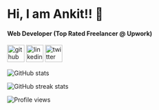 # Hi, I am Ankit!! 👋
#### Web Developer (Top Rated Freelancer @ Upwork)





[<img src='https://cdn.jsdelivr.net/npm/simple-icons@3.0.1/icons/github.svg' alt='github' height='40'>](https://github.com/ankitmishra88)  [<img src='https://cdn.jsdelivr.net/npm/simple-icons@3.0.1/icons/linkedin.svg' alt='linkedin' height='40'>](https://www.linkedin.com/in/ankitmishra88/)  [<img src='https://cdn.jsdelivr.net/npm/simple-icons@3.0.1/icons/twitter.svg' alt='twitter' height='40'>](https://twitter.com/ankitmishra882)  


![GitHub stats](https://github-readme-stats.vercel.app/api?username=ankitmishra88&show_icons=true)  

![GitHub streak stats](https://github-readme-streak-stats.herokuapp.com/?user=ankitmishra88)  

![Profile views](https://gpvc.arturio.dev/ankitmishra88) 
